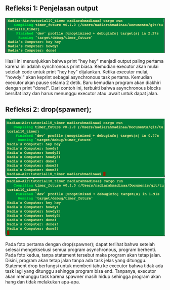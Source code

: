 ## Refleksi 1: Penjelasan output
![Image 1](image/refleksi1.png)

Hasil ini menunjukkan bahwa print "hey hey" menjadi output paling pertama karena ini adalah synchronous print biasa. Kemudian executor akan mulai setelah code untuk print "hey hey" dijalankan. Ketika executor mulai, "howdy!" akan keprint sebagai asynchronous task pertama. Kemudian executor akan pause selama 2 detik. Baru kemudian program akan diakhiri dengan print "done!". Dari contoh ini, terbukti bahwa asynchronous blocks bersifat lazy dan harus menunggu executor atau .await untuk dapat jalan.

## Refleksi 2: drop(spawner);
![Image 2](image/withdrop.png)
![Image 3](image/withoutdrop.png)

Pada foto pertama dengan drop(spawner); dapat terlihat bahwa setelah selesai mengeksekusi semua program asynchronous, program berhenti. Pada foto kedua, tanpa statement tersebut maka program akan tetap jalan. Disini, program akan tetap jalan tanpa ada task jelas yang ditunggu. Statement drop berfungsi untuk memberi tahu ke executor bahwa tidak ada task lagi yang ditunggu sehingga program bisa end. Tanpanya, executor akan menunggu task karena spawner masih hidup sehingga program akan hang dan tidak melakukan apa-apa.